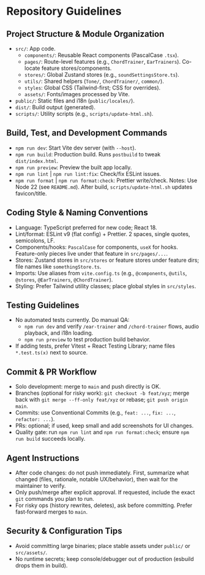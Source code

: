 # Repository Guidelines

## Project Structure & Module Organization
- `src/`: App code.
  - `components/`: Reusable React components (PascalCase `.tsx`).
  - `pages/`: Route-level features (e.g., `ChordTrainer`, `EarTrainers`). Co-locate feature stores/components.
  - `stores/`: Global Zustand stores (e.g., `soundSettingsStore.ts`).
  - `utils/`: Shared helpers (`Tone/`, `ChordTrainer/`, `common/`).
  - `styles`: Global CSS (Tailwind-first; CSS for overrides).
  - `assets/`: Fonts/images processed by Vite.
- `public/`: Static files and i18n (`public/locales/`).
- `dist/`: Build output (generated).
- `scripts/`: Utility scripts (e.g., `scripts/update-html.sh`).

## Build, Test, and Development Commands
- `npm run dev`: Start Vite dev server (with `--host`).
- `npm run build`: Production build. Runs `postbuild` to tweak `dist/index.html`.
- `npm run preview`: Preview the built app locally.
- `npm run lint` | `npm run lint:fix`: Check/fix ESLint issues.
- `npm run format` | `npm run format:check`: Prettier write/check.
Notes: Use Node 22 (see `README.md`). After build, `scripts/update-html.sh` updates favicon/title.

## Coding Style & Naming Conventions
- Language: TypeScript preferred for new code; React 18.
- Lint/format: ESLint v9 (flat config) + Prettier. 2 spaces, single quotes, semicolons, LF.
- Components/hooks: `PascalCase` for components, `useX` for hooks. Feature-only pieces live under that feature in `src/pages/...`.
- Stores: Zustand stores in `src/stores` or feature stores under feature dirs; file names like `somethingStore.ts`.
- Imports: Use aliases from `vite.config.ts` (e.g., `@components`, `@utils`, `@stores`, `@EarTrainers`, `@ChordTrainer`).
- Styling: Prefer Tailwind utility classes; place global styles in `src/styles`.

## Testing Guidelines
- No automated tests currently. Do manual QA:
  - `npm run dev` and verify `/ear-trainer` and `/chord-trainer` flows, audio playback, and i18n loading.
  - `npm run preview` to test production build behavior.
- If adding tests, prefer Vitest + React Testing Library; name files `*.test.ts(x)` next to source.

## Commit & PR Workflow
- Solo development: merge to `main` and push directly is OK.
- Branches (optional for risky work): `git checkout -b feat/xyz`; merge back with `git merge --ff-only feat/xyz` or rebase; `git push origin main`.
- Commits: use Conventional Commits (e.g., `feat: ...`, `fix: ...`, `refactor: ...`).
- PRs: optional; if used, keep small and add screenshots for UI changes.
- Quality gate: run `npm run lint` and `npm run format:check`; ensure `npm run build` succeeds locally.

## Agent Instructions
- After code changes: do not push immediately. First, summarize what changed (files, rationale, notable UX/behavior), then wait for the maintainer to verify.
- Only push/merge after explicit approval. If requested, include the exact `git` commands you plan to run.
- For risky ops (history rewrites, deletes), ask before committing. Prefer fast‑forward merges to `main`.

## Security & Configuration Tips
- Avoid committing large binaries; place stable assets under `public/` or `src/assets/`.
- No runtime secrets; keep console/debugger out of production (esbuild drops them in build).
